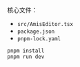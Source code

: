 核心文件：
- `src/AmisEditor.tsx`
- `package.json`
- `pnpm-lock.yaml`

```shell
pnpm install
pnpm run dev
```